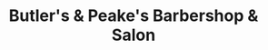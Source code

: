 ---
title: "Butler's & Peake's Barbershop & Salon"
url: /suitland/butlers-and-peakes-barbershop-and-salon/
shop: hairdresser
---